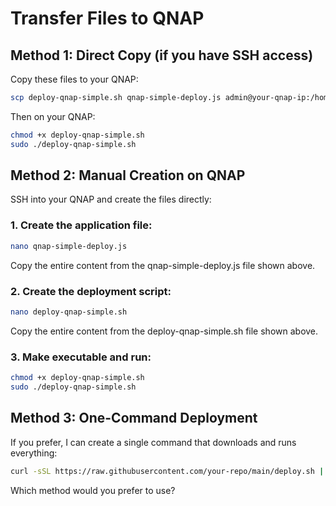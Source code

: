 # Transfer Files to QNAP

## Method 1: Direct Copy (if you have SSH access)

Copy these files to your QNAP:
```bash
scp deploy-qnap-simple.sh qnap-simple-deploy.js admin@your-qnap-ip:/home/admin/
```

Then on your QNAP:
```bash
chmod +x deploy-qnap-simple.sh
sudo ./deploy-qnap-simple.sh
```

## Method 2: Manual Creation on QNAP

SSH into your QNAP and create the files directly:

### 1. Create the application file:
```bash
nano qnap-simple-deploy.js
```

Copy the entire content from the qnap-simple-deploy.js file shown above.

### 2. Create the deployment script:
```bash
nano deploy-qnap-simple.sh
```

Copy the entire content from the deploy-qnap-simple.sh file shown above.

### 3. Make executable and run:
```bash
chmod +x deploy-qnap-simple.sh
sudo ./deploy-qnap-simple.sh
```

## Method 3: One-Command Deployment

If you prefer, I can create a single command that downloads and runs everything:

```bash
curl -sSL https://raw.githubusercontent.com/your-repo/main/deploy.sh | sudo bash
```

Which method would you prefer to use?